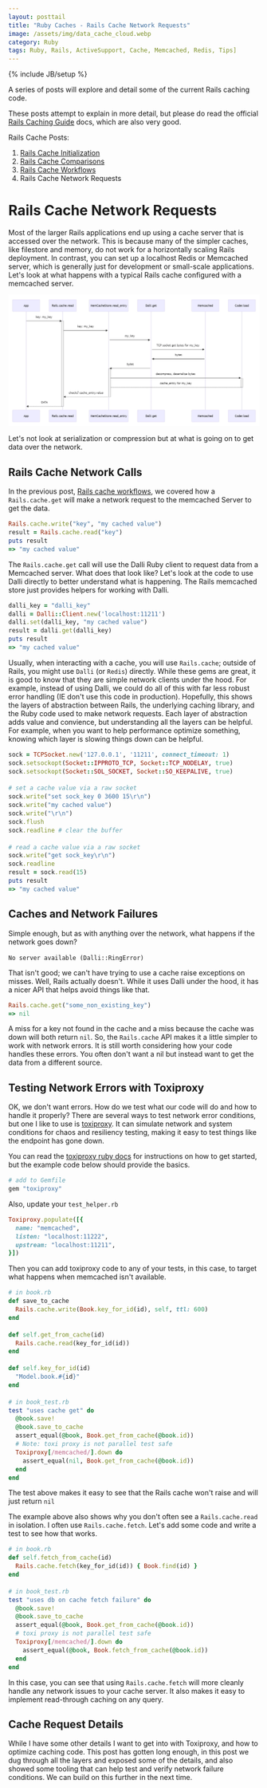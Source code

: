 ```yaml
---
layout: posttail
title: "Ruby Caches - Rails Cache Network Requests"
image: /assets/img/data_cache_cloud.webp
category: Ruby
tags: Ruby, Rails, ActiveSupport, Cache, Memcached, Redis, Tips]
---
```

{% include JB/setup %}

A series of posts will explore and detail some of the current Rails caching code.

These posts attempt to explain in more detail, but please do read the official [Rails Caching Guide](https://guides.rubyonrails.org/caching_with_rails.html#cache-stores) docs, which are also very good.

Rails Cache Posts:

1. [Rails Cache Initialization](/ruby/2024/10/17/caches-rails-initialization)
2. [Rails Cache Comparisons](/ruby/2024/10/20/caches-rails-comparisons)
3. [Rails Cache Workflows](ruby/2024/10/24/caches-rails-workflows)
4. Rails Cache Network Requests

# Rails Cache Network Requests

Most of the larger Rails applications end up using a cache server that is accessed over the network. This is because many of the simpler caches, like filestore and memory, do not work for a horizontally scaling Rails deployment. In contrast, you can set up a localhost Redis or Memcached server, which is generally just for development or small-scale applications. Let's look at what happens with a typical Rails cache configured with a memcached server.

[![Rails.cache.read](/assets/img/cache_read.webp)](/assets/img/cache_read.webp)

Let's not look at serialization or compression but at what is going on to get data over the network.

## Rails Cache Network Calls

In the previous post, [Rails cache workflows](/ruby/2024/10/24/caches-rails-workflows), we covered how a `Rails.cache.get` will make a network request to the memcached Server to get the data.

```ruby
Rails.cache.write("key", "my cached value")
result = Rails.cache.read("key")
puts result
=> "my cached value"
```

The `Rails.cache.get` call will use the Dalli Ruby client to request data from a Memcached server. What does that look like? Let's look at the code to use Dalli directly to better understand what is happening. The Rails memcached store just provides helpers for working with Dalli.

```ruby
dalli_key = "dalli_key"
dalli = Dalli::Client.new('localhost:11211')
dalli.set(dalli_key, "my cached value")
result = dalli.get(dalli_key)
puts result
=> "my cached value"
```

Usually, when interacting with a cache, you will use `Rails.cache`; outside of Rails, you might use `Dalli` (or `Redis`) directly. While these gems are great, it is good to know that they are simple network clients under the hood. For example, instead of using Dalli, we could do all of this with far less robust error handling (IE don't use this code in production). Hopefully, this shows the layers of abstraction between Rails, the underlying caching library, and the Ruby code used to make network requests. Each layer of abstraction adds value and convience, but understanding all the layers can be helpful. For example, when you want to help performance optimize something, knowing which layer is slowing things down can be helpful.

```ruby
sock = TCPSocket.new('127.0.0.1', '11211', connect_timeout: 1)
sock.setsockopt(Socket::IPPROTO_TCP, Socket::TCP_NODELAY, true)
sock.setsockopt(Socket::SOL_SOCKET, Socket::SO_KEEPALIVE, true)

# set a cache value via a raw socket
sock.write("set sock_key 0 3600 15\r\n")
sock.write("my cached value")
sock.write("\r\n")
sock.flush
sock.readline # clear the buffer

# read a cache value via a raw socket
sock.write("get sock_key\r\n")
sock.readline
result = sock.read(15)
puts result
=> "my cached value"
```

## Caches and Network Failures

Simple enough, but as with anything over the network, what happens if the network goes down?

`No server available (Dalli::RingError)`

That isn't good; we can't have trying to use a cache raise exceptions on misses. Well, Rails actually doesn't. While it uses Dalli under the hood, it has a nicer API that helps avoid things like that.

```ruby
Rails.cache.get("some_non_existing_key")
=> nil
```

A miss for a key not found in the cache and a miss because the cache was down will both return `nil`. So, the `Rails.cache` API makes it a little simpler to work with network errors. It is still worth considering how your code handles these errors. You often don't want a nil but instead want to get the data from a different source.

## Testing Network Errors with Toxiproxy

OK, we don't want errors. How do we test what our code will do and how to handle it properly? There are several ways to test network error conditions, but one I like to use is [toxiproxy](https://github.com/Shopify/toxiproxy). It can simulate network and system conditions for chaos and resiliency testing, making it easy to test things like the endpoint has gone down.

You can read the [toxiproxy ruby docs](https://github.com/Shopify/toxiproxy-ruby) for instructions on how to get started, but the example code below should provide the basics.

```ruby
# add to Gemfile
gem "toxiproxy"
```

Also, update your `test_helper.rb`

```ruby
Toxiproxy.populate([{
  name: "memcached",
  listen: "localhost:11222",
  upstream: "localhost:11211",
}])
```

Then you can add toxiproxy code to any of your tests, in this case, to target what happens when memcached isn't available.

```ruby
# in book.rb
def save_to_cache
  Rails.cache.write(Book.key_for_id(id), self, ttl: 600)
end

def self.get_from_cache(id)
  Rails.cache.read(key_for_id(id))
end

def self.key_for_id(id)
  "Model.book.#{id}"
end

# in book_test.rb
test "uses cache get" do
  @book.save!
  @book.save_to_cache
  assert_equal(@book, Book.get_from_cache(@book.id))
  # Note: toxi proxy is not parallel test safe
  Toxiproxy[/memcached/].down do
    assert_equal(nil, Book.get_from_cache(@book.id))
  end
end
```

The test above makes it easy to see that the Rails cache won't raise and will just return `nil`

The example above also shows why you don't often see a `Rails.cache.read` in isolation. I often use `Rails.cache.fetch`. Let's add some code and write a test to see how that works.

```ruby
# in book.rb
def self.fetch_from_cache(id)
  Rails.cache.fetch(key_for_id(id)) { Book.find(id) }
end

# in book_test.rb
test "uses db on cache fetch failure" do
  @book.save!
  @book.save_to_cache
  assert_equal(@book, Book.get_from_cache(@book.id))
  # toxi proxy is not parallel test safe
  Toxiproxy[/memcached/].down do
    assert_equal(@book, Book.fetch_from_cache(@book.id))
  end
end
```

In this case, you can see that using `Rails.cache.fetch` will more cleanly handle any network issues to your cache server. It also makes it easy to implement read-through caching on any query.

## Cache Request Details

While I have some other details I want to get into with Toxiproxy, and how to optimize caching code. This post has gotten long enough, in this post we dug through all the layers and exposed some of the details, and also showed some tooling that can help test and verify network failure conditions. We can build on this further in the next time.
